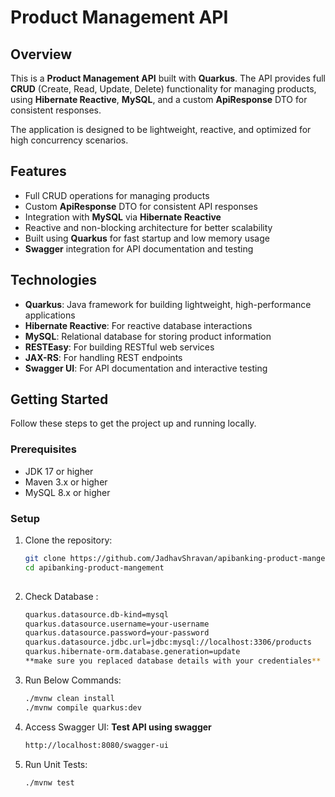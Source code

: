    # Product Management API

## Overview

This is a **Product Management API** built with **Quarkus**. The API provides full **CRUD** (Create, Read, Update, Delete) functionality for managing products, using **Hibernate Reactive**, **MySQL**, and a custom **ApiResponse<T>** DTO for consistent responses.

The application is designed to be lightweight, reactive, and optimized for high concurrency scenarios.

## Features

- Full CRUD operations for managing products
- Custom **ApiResponse<T>** DTO for consistent API responses
- Integration with **MySQL** via **Hibernate Reactive**
- Reactive and non-blocking architecture for better scalability
- Built using **Quarkus** for fast startup and low memory usage
- **Swagger** integration for API documentation and testing

## Technologies

- **Quarkus**: Java framework for building lightweight, high-performance applications
- **Hibernate Reactive**: For reactive database interactions
- **MySQL**: Relational database for storing product information
- **RESTEasy**: For building RESTful web services
- **JAX-RS**: For handling REST endpoints
- **Swagger UI**: For API documentation and interactive testing

## Getting Started

Follow these steps to get the project up and running locally.

### Prerequisites

- JDK 17 or higher
- Maven 3.x or higher
- MySQL 8.x or higher

### Setup

1. Clone the repository:

   ```bash
   git clone https://github.com/JadhavShravan/apibanking-product-mangement.git
   cd apibanking-product-mangement
 
2. Check Database :
   ```bash
   quarkus.datasource.db-kind=mysql
   quarkus.datasource.username=your-username
   quarkus.datasource.password=your-password
   quarkus.datasource.jdbc.url=jdbc:mysql://localhost:3306/products
   quarkus.hibernate-orm.database.generation=update
   **make sure you replaced database details with your credentiales**

3. Run Below Commands:
   ```bash
   ./mvnw clean install  
   ./mvnw compile quarkus:dev

4. Access Swagger UI:
   **Test API using swagger**
   ```bash
   http://localhost:8080/swagger-ui

5. Run Unit Tests:
   ```bash
   ./mvnw test



